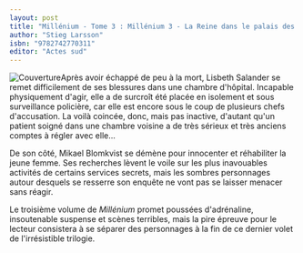 ```yaml
---
layout: post
title: "Millénium - Tome 3 : Millénium 3 - La Reine dans le palais des courants d'air"
author: "Stieg Larsson"
isbn: "9782742770311"
editor: "Actes sud"
---
```

![Couverture](/img/9782742770311.jpg)Après avoir échappé de peu à la mort, Lisbeth Salander se remet difficilement de ses blessures dans une chambre d'hôpital. Incapable physiquement d'agir, elle a de surcroît été placée en isolement et sous surveillance policière, car elle est encore sous le coup de plusieurs chefs d'accusation. La voilà coincée, donc, mais pas inactive, d'autant qu'un patient soigné dans une chambre voisine a de très sérieux et très anciens comptes à régler avec elle...

De son côté, Mikael Blomkvist se démène pour innocenter et réhabiliter la jeune femme. Ses recherches lèvent le voile sur les plus inavouables activités de certains services secrets, mais les sombres personnages autour desquels se resserre son enquête ne vont pas se laisser menacer sans réagir.

Le troisième volume de _Millénium_  promet poussées d'adrénaline, insoutenable suspense et scènes terribles, mais la pire épreuve pour le lecteur consistera à se séparer des personnages à la fin de ce dernier volet de l'irrésistible trilogie.